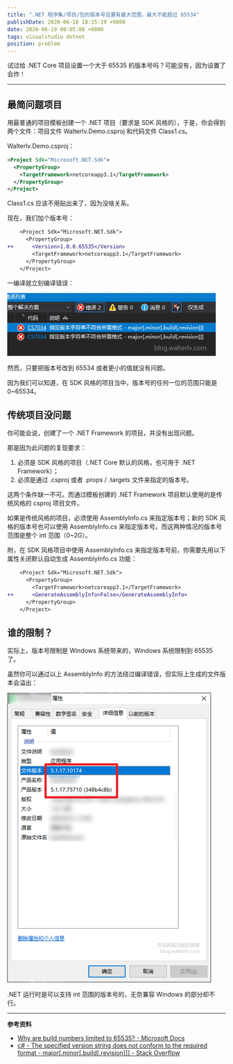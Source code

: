 ```yaml
---
title: ".NET 程序集/项目/包的版本号设置有最大范围，最大不能超过 65534"
publishDate: 2020-06-18 18:15:19 +0800
date: 2020-06-19 00:05:08 +0800
tags: visualstudio dotnet
position: problem
---
```


试过给 .NET Core 项目设置一个大于 65535 的版本号吗？可能没有，因为设置了会炸！

---

<div id="toc"></div>

## 最简问题项目

用最普通的项目模板创建一个 .NET 项目（要求是 SDK 风格的），于是，你会得到两个文件：项目文件 Walterlv.Demo.csproj 和代码文件 Class1.cs。

Walterlv.Demo.csproj：

```xml
<Project Sdk="Microsoft.NET.Sdk">
  <PropertyGroup>
    <TargetFramework>netcoreapp3.1</TargetFramework>
  </PropertyGroup>
</Project>
```

Class1.cs 应该不用贴出来了，因为没啥关系。

现在，我们加个版本号：

```diff
    <Project Sdk="Microsoft.NET.Sdk">
      <PropertyGroup>
++      <Version>1.0.0.65535</Version>
        <TargetFramework>netcoreapp3.1</TargetFramework>
      </PropertyGroup>
    </Project>
```

一编译就立刻编译错误：

![编译错误](/static/posts/2020-06-18-18-01-22.png)

然而，只要把版本号改到 65534 或者更小的值就没有问题。

因为我们可以知道，在 SDK 风格的项目当中，版本号的任何一位的范围只能是 0~65534。

## 传统项目没问题

你可能会说，创建了一个 .NET Framework 的项目，并没有出现问题。

那是因为此问题的复现要求：

1. 必须是 SDK 风格的项目（.NET Core 默认的风格，也可用于 .NET Framework）；
2. 必须是通过 .csproj 或者 .props / .targets 文件来指定的版本号。

这两个条件缺一不可。而通过模板创建的 .NET Framework 项目默认使用的是传统风格的 csproj 项目文件。

如果是传统风格的项目，必须使用 AssemblyInfo.cs 来指定版本号；新的 SDK 风格的版本号也可以使用 AssemblyInfo.cs 来指定版本号。而这两种情况的版本号范围是整个 int 范围（0~2G）。

附，在 SDK 风格项目中使用 AssemblyInfo.cs 来指定版本号前，你需要先用以下属性关闭默认自动生成 AssemblyInfo.cs 功能：

```diff
    <Project Sdk="Microsoft.NET.Sdk">
      <PropertyGroup>
        <TargetFramework>netcoreapp3.1</TargetFramework>
++      <GenerateAssemblyInfo>False</GenerateAssemblyInfo>
      </PropertyGroup>
    </Project>
```

## 谁的限制？

实际上，版本号限制是 Windows 系统带来的，Windows 系统限制到 65535 了。

虽然你可以通过以上 AssemblyInfo 的方法绕过编译错误，但实际上生成的文件版本会溢出：

![溢出的版本号](/static/posts/2020-06-19-00-04-19.png)

.NET 运行时是可以支持 int 范围的版本号的，无奈兼容 Windows 的部分却不行。

---

**参考资料**

- [Why are build numbers limited to 65535? - Microsoft Docs](https://docs.microsoft.com/zh-cn/archive/blogs/msbuild/why-are-build-numbers-limited-to-65535)
- [c# - The specified version string does not conform to the required format - major[.minor[.build[.revision]]] - Stack Overflow](https://stackoverflow.com/a/37941296/6233938)
